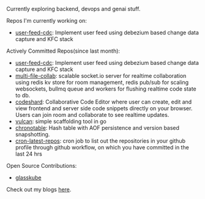 
Currently exploring backend, devops and genai stuff.

Repos I'm currently working on:
	
- <a href='https://github.com/codeshardlabs/user-feed-cdc'>user-feed-cdc</a>: Implement user feed using debezium based change data capture and KFC stack

Actively Committed Repos(since last month): 

- <a href='https://github.com/codeshardlabs/user-feed-cdc'>user-feed-cdc</a>: Implement user feed using debezium based change data capture and KFC stack
- <a href='https://github.com/codeshardlabs/multi-file-collab'>multi-file-collab</a>: scalable socket.io server for realtime collaboration using redis kv store for room management, redis pub/sub for scaling websockets, bullmq queue and workers for flushing realtime code state to db.
- <a href='https://github.com/codeshardlabs/codeshard'>codeshard</a>: Collaborative Code Editor  where user can create, edit and view frontend and server side code snippets directly on your browser. Users can join room and collaborate to see realtime updates.
- <a href='https://github.com/MridulDhiman/vulcan'>vulcan</a>: simple scaffolding tool in go
- <a href='https://github.com/MridulDhiman/chronotable'>chronotable</a>: Hash table with AOF persistence and version based snapshotting.
- <a href='https://github.com/MridulDhiman/cron-latest-repos'>cron-latest-repos</a>: cron job to list out the repositories in your github profile through github workflow, on which you have committed in the last 24 hrs 

Open Source Contributions:
- <a href="https://github.com/glasskube/glasskube/issues?q=is%3Aissue+assignee%3AMridulDhiman+is%3Aclosed">glasskube</a>

Check out my blogs <a href="https://mridul.bearblog.dev">here</a>.
